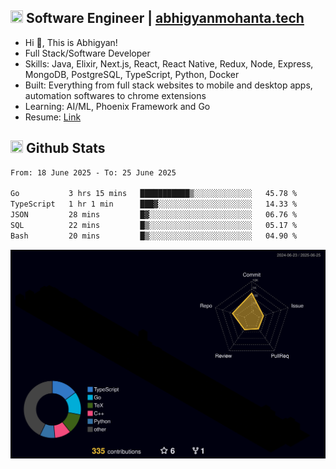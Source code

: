 ## <img src="https://media.giphy.com/media/v1.Y2lkPTc5MGI3NjExNjBuMTFuMDMxcjR0OXp2Zjk5Z3A2ajkzYWpiaDFmdWJhZzY2anM1MCZlcD12MV9naWZzX3NlYXJjaCZjdD1n/UcK7JalnjCz0k/giphy.gif" width="20" height="20" /> Software Engineer | [abhigyanmohanta.tech](https://abhigyanmohanta.tech)


- Hi 👋, This is Abhigyan!
- Full Stack/Software Developer
- Skills: Java, Elixir, Next.js, React, React Native, Redux, Node, Express, MongoDB, PostgreSQL, TypeScript, Python, Docker
- Built: Everything from full stack websites to mobile and desktop apps, automation softwares to chrome extensions
- Learning: AI/ML, Phoenix Framework and Go
- Resume: [Link](https://abhigyan-mohanta.github.io/resume/)


## <img src="https://media.giphy.com/media/v1.Y2lkPTc5MGI3NjExOTVzbjE3Z3F6bDhrNGtzYWpiODJkeTRhcHRqN3MwaGV2cTZ3ajR3eCZlcD12MV9naWZzX3NlYXJjaCZjdD1n/o0vwzuFwCGAFO/giphy.gif" width="20" height="20" /> Github Stats
<!--START_SECTION:waka-->

```txt
From: 18 June 2025 - To: 25 June 2025

Go           3 hrs 15 mins   ███████████▒░░░░░░░░░░░░░   45.78 %
TypeScript   1 hr 1 min      ███▓░░░░░░░░░░░░░░░░░░░░░   14.33 %
JSON         28 mins         █▓░░░░░░░░░░░░░░░░░░░░░░░   06.76 %
SQL          22 mins         █▒░░░░░░░░░░░░░░░░░░░░░░░   05.17 %
Bash         20 mins         █▒░░░░░░░░░░░░░░░░░░░░░░░   04.90 %
```

<!--END_SECTION:waka-->
![](./profile-3d-contrib/profile-night-rainbow.svg)
